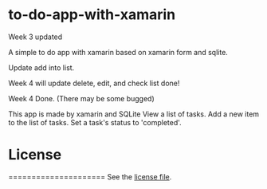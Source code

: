 # to-do-app-with-xamarin

Week 3 updated

A simple to do app with xamarin based on xamarin form and sqlite. 

Update add into list. 

Week 4 will update delete, edit, and check list done!

Week 4 Done. (There may be some bugged)

This app is made by xamarin and SQLite
	View a list of tasks.
	Add a new item to the list of tasks.
	Set a task's status to 'completed'.

# License
=====================
See the [license file](LICENSE).